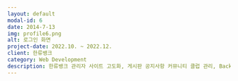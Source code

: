 ```yaml
---
layout: default
modal-id: 6
date: 2014-7-13
img: profile6.png
alt: 로그인 화면
project-date: 2022.10. ~ 2022.12.
client: 한류뱅크
category: Web Development
description: 한류뱅크 관리자 사이트 고도화, 게시판 공지사항 커뮤니티 클럽 관리, Back-end + Front-end 개발, 로그인, 회원관리, 게시판 관리, 공지관리. 커뮤니티 관리, 클럽 관리, 신고관리, 제재 관리, 관리자 관리, 관리자 등급 별 권한 관리, Spring boot + Spring Security + java + mybatis + mySql + Angular13
---
```

